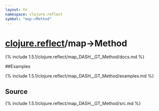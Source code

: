 ```yaml
---
layout: fn
namespace: clojure.reflect
symbol: "map->Method"
---
```


# [clojure.reflect](../)/map->Method

{% include 1.5.1/clojure.reflect/map_DASH__GT_Method/docs.md %}

##Examples

{% include 1.5.1/clojure.reflect/map_DASH__GT_Method/examples.md %}
## Source
{% include 1.5.1/clojure.reflect/map_DASH__GT_Method/src.md %}

